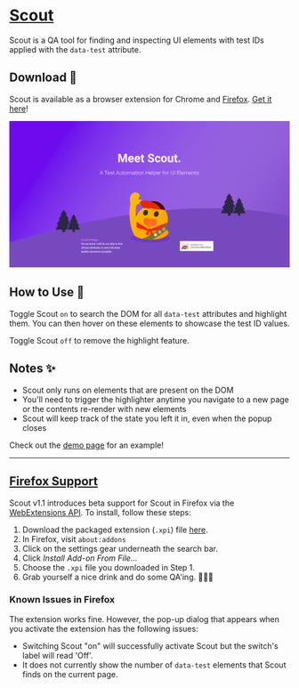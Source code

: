 # [Scout](https://scout.codes)
Scout is a QA tool for finding and inspecting UI elements with test IDs applied with the `data-test` attribute. 

## Download 🚀
Scout is available as a browser extension for Chrome and [Firefox](#firefox-support). [Get it here](#)!

![Scout Hero](img/scout-hero.png)

## How to Use 🔧
Toggle Scout `on` to search the DOM for all `data-test` attributes and highlight them. You can then hover on these elements to showcase the test ID values.

Toggle Scout `off` to remove the highlight feature.

## Notes ✨
- Scout only runs on elements that are present on the DOM
- You'll need to trigger the highlighter anytime you navigate to a new page or the contents re-render with new elements
- Scout will keep track of the state you left it in, even when the popup closes

Check out the [demo page](https://scout.codes/demo) for an example!

---

## [Firefox Support](#firefox-support)

Scout v1.1 introduces beta support for Scout in Firefox via the [WebExtensions API](https://extensionworkshop.com/documentation/develop/about-the-webextensions-api/). To install, follow these steps:

1. Download the packaged extension (`.xpi`) file [here](/web-ext-artifacts).
2. In Firefox, visit `about:addons`
3. Click on the settings gear underneath the search bar.
4. Click _Install Add-on From File..._
5. Choose the `.xpi` file you downloaded in Step 1.
6. Grab yourself a nice drink and do some QA'ing. 🍹🍹🍹

### Known Issues in Firefox

The extension works fine. However, the pop-up dialog that appears when you activate the extension has the following issues:

- Switching Scout "on" will successfully activate Scout but the switch's label will read 'Off'.
- It does not currently show the number of `data-test` elements that Scout finds on the current page.
